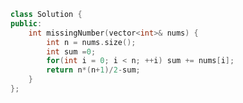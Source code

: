 <!--
 * @Author: your name
 * @Date: 2020-12-09 02:23:12
 * @LastEditTime: 2020-12-09 02:23:23
 * @LastEditors: Please set LastEditors
 * @Description: In User Settings Edit
 * @FilePath: /projects/leetcode/268. 丢失的数字.md
-->
```c++
class Solution {
public:
    int missingNumber(vector<int>& nums) {
        int n = nums.size();
        int sum =0;
        for(int i = 0; i < n; ++i) sum += nums[i];
        return n*(n+1)/2-sum;
    }
};
```